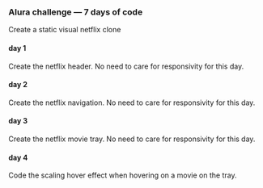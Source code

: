 ### Alura challenge — 7 days of code

Create a static visual netflix clone

#### day 1

Create the netflix header. No need to care for responsivity for this day.

#### day 2

Create the netflix navigation. No need to care for responsivity for this day.

#### day 3

Create the netflix movie tray. No need to care for responsivity for this day.

#### day 4

Code the scaling hover effect when hovering on a movie on the tray.
